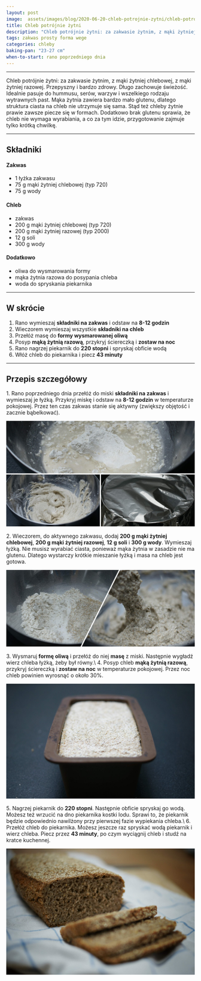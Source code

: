 ```yaml
---
layout: post
image:  assets/images/blog/2020-06-20-chleb-potrojnie-zytni/chleb-potrojnie-zytni-2-1.jpg
title: Chleb potrójnie żytni
description: "Chleb potrójnie żytni: za zakwasie żytnim, z mąki żytniej chlebowej, z mąki żytniej razowej. Najzdrowszy rodzaj pieczywa, ma bardzo charakterystyczny smak, długo zachowuje świeżość."
tags: zakwas prosty forma wege
categories: chleby
baking-pan: "23-27 cm"
when-to-start: rano poprzedniego dnia
---
```


-----

Chleb potrójnie żytni: za zakwasie żytnim, z mąki żytniej chlebowej, z mąki żytniej razowej. Przepyszny i bardzo zdrowy. Długo zachowuje świeżość. Idealnie pasuje do hummusu, serów, warzyw i wszelkiego rodzaju wytrawnych past. Mąka żytnia zawiera bardzo mało glutenu, dlatego struktura ciasta na chleb nie utrzymuje się sama. Stąd też chleby żytnie prawie zawsze piecze się w formach. Dodatkowo brak glutenu sprawia, że chleb nie wymaga wyrabiania, a co za tym idzie, przygotowanie zajmuje tylko krótką chwilkę.

-----

## Składniki

#### Zakwas

* 1 łyżka zakwasu
* 75 g mąki żytniej chlebowej (typ 720)
* 75 g wody

#### Chleb

* zakwas
* 200 g mąki żytniej chlebowej (typ 720)
* 200 g mąki żytniej razowej (typ 2000)
* 12 g soli
* 300 g wody

#### Dodatkowo

* oliwa do wysmarowania formy
* mąka żytnia razowa do posypania chleba
* woda do spryskania piekarnika

-----

## W skrócie

1. Rano wymieszaj **składniki na zakwas** i odstaw na **8-12 godzin**
2. Wieczorem wymieszaj wszystkie **składniki na chleb**
3. Przełóż masę do **formy wysmarowanej oliwą**
4. Posyp **mąką żytnią razową**, przykryj ściereczką i **zostaw na noc**
5. Rano nagrzej piekarnik do **220 stopni** i spryskaj obficie wodą
6. Włóż chleb do piekarnika i piecz **43 minuty**

-----

## Przepis szczegółowy

1\. Rano poprzedniego dnia przełóż do miski **składniki na zakwas** i wymieszaj je łyżką. Przykryj miskę i odstaw na **8-12 godzin** w temperaturze pokojowej. Przez ten czas zakwas stanie się aktywny (zwiększy objętość i zacznie bąbelkować).

![Chleb potrójnie żytni - Zakwas](/assets/images/blog/2020-06-20-chleb-potrojnie-zytni/chleb-potrojnie-zytni-zakwas.jpg)

2\. Wieczorem, do aktywnego zakwasu, dodaj **200 g mąki żytniej chlebowej**, **200 g mąki żytniej razowej**, **12 g soli** i **300 g wody**. Wymieszaj łyżką. Nie musisz wyrabiać ciasta, ponieważ mąka żytnia w zasadzie nie ma glutenu. Dlatego wystarczy krótkie mieszanie łyżką i masa na chleb jest gotowa. 

![Chleb potrójnie żytni - Mieszanie](/assets/images/blog/2020-06-20-chleb-potrojnie-zytni/chleb-potrojnie-zytni-mieszanie.jpg)

3\. Wysmaruj **formę oliwą** i przełóż do niej **masę** z miski. Następnie wygładź wierz chleba łyżką, żeby był równy.\\
4\. Posyp chleb **mąką żytnią razową**, przykryj ściereczką i **zostaw na noc** w temperaturze pokojowej. Przez noc chleb powinien wyrosnąć o około 30%.

![Chleb potrójnie żytni - Wyrośnięty](/assets/images/blog/2020-06-20-chleb-potrojnie-zytni/chleb-potrojnie-zytni-wyrosniety.jpg)

5\. Nagrzej piekarnik do **220 stopni**. Następnie obficie spryskaj go wodą. Możesz też wrzucić na dno piekarnika kostki lodu. Sprawi to, że piekarnik będzie odpowiednio nawilżony przy pierwszej fazie wypiekania chleba.\\
6\. Przełóż chleb do piekarnika. Możesz jeszcze raz spryskać wodą piekarnik i wierz chleba. Piecz przez **43 minuty**, po czym wyciągnij chleb i studź na kratce kuchennej.


![Chleb potrójnie żytni](/assets/images/blog/2020-06-20-chleb-potrojnie-zytni/chleb-potrojnie-zytni-gotowy.jpg)
